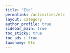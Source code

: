 ```yaml
---
title: "Etc"
permalink: /activities/etc
layout: category
author_profile: true
sidebar_main: true
toc_sticky: true
toc_ads : true
taxonomy: Etc
---
```

